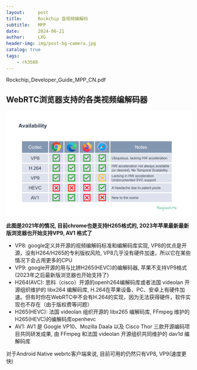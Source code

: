 ```yaml
---
layout:     post
title:      Rockchip 音视频编解码
subtitle:   MPP
date:       2024-06-21
author:     LXG
header-img: img/post-bg-camera.jpg
catalog: true
tags:
    - rk3588
---
```


Rockchip_Developer_Guide_MPP_CN.pdf

## WebRTC浏览器支持的各类视频编解码器

![webrtc_encode_format](/images/webrtc/webrtc_encode_format.png)

**此图是2021年的情况, 目前chrome也是支持H265格式的, 2023年苹果最新最新版浏览器也开始支持VP9, AV1 格式了**

* VP8: google定义并开源的视频编解码标准和编解码库实现, VP8的优点是开源，没有H264/H265的专利版权风险, VP8几乎没有硬件加速，所以它在某些情况下会占用更多的CPU
* VP9: google开源的用与比拼H265(HEVC)的编解码器, 苹果不支持VP9格式(2023年之后最新版浏览器也开始支持了)
* H264(AVC): 思科（cisco）开源的openh264编解码库或者法国 videolan 开源组织维护的 libx264 编解码库, H.264在苹果设备、PC、安卓上有硬件加速。但有时你在WebRTC中不会有H.264的实现，因为无法获得硬件，软件实现也不存在（由于版权费等问题）
* H265(HEVC): 法国 videolan 组织开源的 libx265 编解码库, FFmpeg 维护的 H265(HEVC)的编解码库openhevc
* AV1: AV1 是 Google VP10、Mozilla Daala 以及 Cisco Thor 三款开源编码项目共同研发成果, 由 FFmpeg 和法国 videolan 开源组织共同维护的 dav1d 编解码库

对于Android Native webrtc客户端来说, 目前可用的仍然只有VP8, VP9(速度更快)








